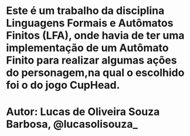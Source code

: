 # Este é um trabalho da disciplina Linguagens Formais e Autômatos Finitos (LFA), onde havia de ter uma implementação de um Autômato Finito para realizar algumas ações do personagem,na qual o escolhido foi o do jogo CupHead.
# Autor: Lucas de Oliveira Souza Barbosa, @lucasolisouza_
